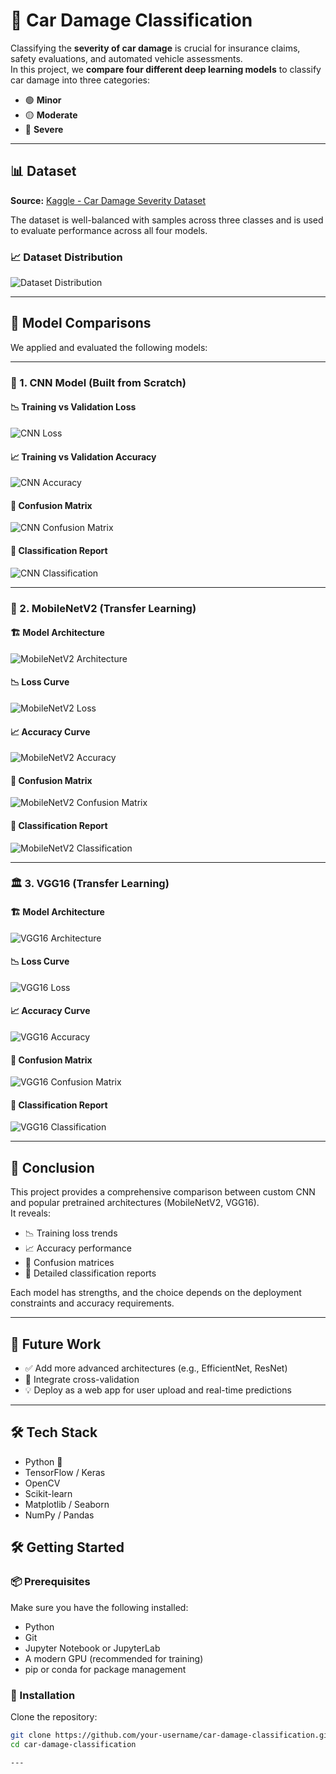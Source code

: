 # 🚗 Car Damage Classification

Classifying the **severity of car damage** is crucial for insurance claims, safety evaluations, and automated vehicle assessments.  
In this project, we **compare four different deep learning models** to classify car damage into three categories:

- 🟢 **Minor**
- 🟡 **Moderate**
- 🔴 **Severe**

---

## 📊 Dataset

**Source:** [Kaggle - Car Damage Severity Dataset](https://www.kaggle.com/datasets/prajwalbhamere/car-damage-severity-dataset)

The dataset is well-balanced with samples across three classes and is used to evaluate performance across all four models.

### 📈 Dataset Distribution

![Dataset Distribution](https://github.com/user-attachments/assets/6afc2256-917f-4768-874f-9f2dbeff7f84)

---

## 🧪 Model Comparisons

We applied and evaluated the following models:

---

### 🔧 1. CNN Model (Built from Scratch)

#### 📉 Training vs Validation Loss

![CNN Loss](https://github.com/user-attachments/assets/2b6d7712-befe-4bf7-ba26-c5f0b3d61810)

#### 📈 Training vs Validation Accuracy

![CNN Accuracy](https://github.com/user-attachments/assets/2314ec67-db8a-4b72-937f-e5c730da28f8)

#### 🧩 Confusion Matrix

![CNN Confusion Matrix](https://github.com/user-attachments/assets/9057e83e-6ce8-4ad6-b2ca-d7e379e8fcb2)

#### 🧾 Classification Report

![CNN Classification](https://github.com/user-attachments/assets/8926698c-e0da-4fe8-ab19-1d48e4e2e1f6)

---

### 📱 2. MobileNetV2 (Transfer Learning)

#### 🏗️ Model Architecture

![MobileNetV2 Architecture](https://github.com/user-attachments/assets/6b1a697e-d692-4e9e-bef9-c94bb1e6b43f)

#### 📉 Loss Curve

![MobileNetV2 Loss](https://github.com/user-attachments/assets/275b018f-1633-493c-b673-d4868bd7eaae)

#### 📈 Accuracy Curve

![MobileNetV2 Accuracy](https://github.com/user-attachments/assets/e901b3f7-8b9b-4236-9c1d-43a9b0f64755)

#### 🧩 Confusion Matrix

![MobileNetV2 Confusion Matrix](https://github.com/user-attachments/assets/170a9352-895e-4cdc-888b-c9bb60e22c88)

#### 🧾 Classification Report

![MobileNetV2 Classification](https://github.com/user-attachments/assets/15db7b74-17f1-4fc0-9beb-6cb75dbb1de1)

---

### 🏛️ 3. VGG16 (Transfer Learning)

#### 🏗️ Model Architecture

![VGG16 Architecture](https://github.com/user-attachments/assets/7edabebf-de67-426e-908e-a37163ced2ff)

#### 📉 Loss Curve

![VGG16 Loss](https://github.com/user-attachments/assets/55565212-2f31-4a96-922c-a4e686d4a051)

#### 📈 Accuracy Curve

![VGG16 Accuracy](https://github.com/user-attachments/assets/86f5fea6-c640-45d1-9c0a-f44d31a727b9)

#### 🧩 Confusion Matrix

![VGG16 Confusion Matrix](https://github.com/user-attachments/assets/8825b58b-d319-40d7-9599-b3ae3aae06bc)

#### 🧾 Classification Report

![VGG16 Classification](https://github.com/user-attachments/assets/e6772ba2-dde4-4600-b6c5-0fa11dcc66f3)

---

## 🧠 Conclusion

This project provides a comprehensive comparison between custom CNN and popular pretrained architectures (MobileNetV2, VGG16).  
It reveals:

- 📉 Training loss trends
- 📈 Accuracy performance
- 🧩 Confusion matrices
- 📝 Detailed classification reports

Each model has strengths, and the choice depends on the deployment constraints and accuracy requirements.

---

## 🚀 Future Work

- ✅ Add more advanced architectures (e.g., EfficientNet, ResNet)  
- 🧪 Integrate cross-validation  
- 💡 Deploy as a web app for user upload and real-time predictions  

---

## 🛠️ Tech Stack

- Python 🐍  
- TensorFlow / Keras  
- OpenCV   
- Scikit-learn  
- Matplotlib / Seaborn  
- NumPy / Pandas  


## 🛠️ Getting Started

### 📦 Prerequisites
Make sure you have the following installed:

- Python 
- Git
- Jupyter Notebook or JupyterLab
- A modern GPU (recommended for training)
- pip or conda for package management

### 🧰 Installation

Clone the repository:

```bash
git clone https://github.com/your-username/car-damage-classification.git
cd car-damage-classification

---
